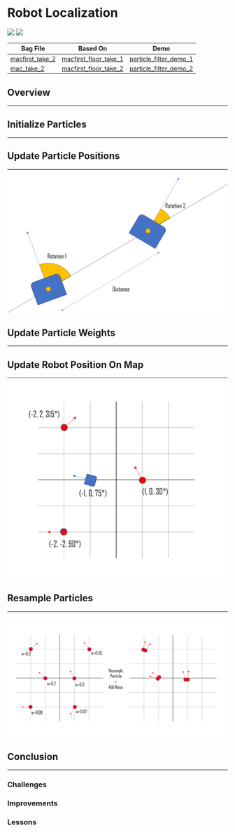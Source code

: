 # Robot Localization
![](images/particle_filter_demo_1.gif)
![](images/particle_filter_demo_2.gif)

| Bag File | Based On | Demo |
| ------------- | ------------- | ----- |
| [macfirst_take_2](bags/macfirst_take_2) | [macfirst_floor_take_1](bags/macfirst_floor_take_1) | [particle_filter_demo_1](images/particle_filter_demo_1.gif)|
| [mac_take_2](bags/mac_take_2) | [macfirst_floor_take_2](bags/macfirst_floor_take_2) | [particle_filter_demo_2](images/particle_filter_demo_2.gif)|


## Overview
***


## Initialize Particles
***

## Update Particle Positions
***

![](images/particle_update.png)

## Update Particle Weights
***

## Update Robot Position On Map
***

![](images/robot_position.png)

## Resample Particles
***

![](images/resample_particle.png)

## Conclusion
***
### Challenges

### Improvements

### Lessons

